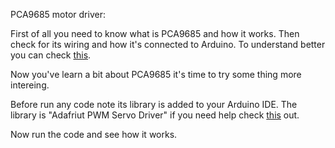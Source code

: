 PCA9685 motor driver:


First of all you need to know what is PCA9685 and how it works.
Then check for its wiring and how it's connected to Arduino.
To understand better you can check [this](https://learn.adafruit.com/16-channel-pwm-servo-driver?view=all).
 
Now you've learn a bit about PCA9685 it's time to try some thing more intereing.

Before run any code note its library is added to your Arduino IDE. The library is "Adafriut PWM Servo Driver"
if you need help check [this](https://learn.adafruit.com/adafruit-all-about-arduino-libraries-install-use) out. 

Now run the code and see how it works.

